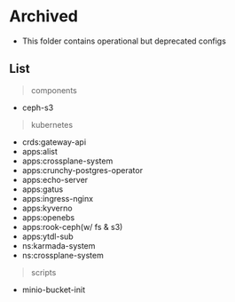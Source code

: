 # Archived

- This folder contains operational but deprecated configs

## List

> components

- ceph-s3

> kubernetes

- crds:gateway-api
- apps:alist
- apps:crossplane-system
- apps:crunchy-postgres-operator
- apps:echo-server
- apps:gatus
- apps:ingress-nginx
- apps:kyverno
- apps:openebs
- apps:rook-ceph(w/ fs & s3)
- apps:ytdl-sub
- ns:karmada-system
- ns:crossplane-system

> scripts

- minio-bucket-init
